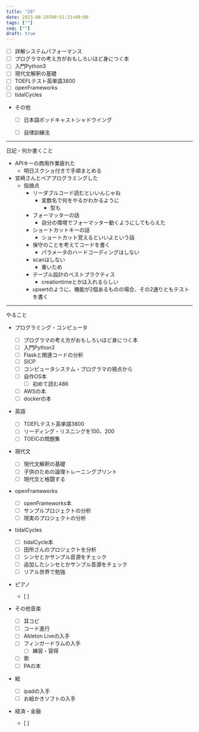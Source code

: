 ```yaml
---
title: "28"
date: 2023-08-29T00:51:21+09:00
tags: [""]
seq: [""]
draft: true
---
```


- [ ] 詳解システムパフォーマンス
- [ ] プログラマの考え方がおもしろいほど身につく本
- [ ] 入門Python3
- [ ] 現代文解釈の基礎
- [ ] TOEFLテスト英単語3800
- [ ] openFrameworks
- [ ] tidalCycles

- その他
  - [ ] 日本語ポッドキャストシャドウイング
  - [ ] 自律訓練法


---------------------------------------------
日記・何か書くこと

- APIキーの商用作業疲れた
  - 明日スクショ付きで手順まとめる
- 宮崎さんとペアプログラミングした
  - 指摘点
    - リーダブルコード読むといいんじゃね
      - 変数名で何をやるかわかるように
        - 型も
    - フォーマッターの話
      - 自分の環境でフォーマッター動くようにしてもらえた
    - ショートカットキーの話
      - ショートカット覚えるといいよという話
    - 保守のことを考えてコードを書く
      - パラメータのハードコーディングはしない
    - scanはしない
      - 重いため
    - テーブル設計のベストプラクティス
      - creationtimeとかは入れるらしい
    - upsertのように、機能が2個あるものの場合、その2通りともテストを書く










----------------------------------------------
やること

- プログラミング・コンピュータ
  - [ ] プログラマの考え方がおもしろいほど身につく本
  - [ ] 入門Python3
  - [ ] Flaskと関連コードの分析
  - [ ] SICP
  - [ ] コンピュータシステム・プログラマの視点から
  - [ ] 自作OS本
    - [ ] 初めて読む486
  - [ ] AWSの本
  - [ ] dockerの本

- 英語
  - [ ] TOEFLテスト英単語3800
  - [ ] リーディング・リスニングを100、200
  - [ ] TOEICの問題集

- 現代文
  - [ ] 現代文解釈の基礎
  - [ ] 子供のための論理トレーニングプリント
  - [ ] 現代文と格闘する

- openFrameworks
  - [ ] openFrameworks本
  - [ ] サンプルプロジェクトの分析
  - [ ] 現実のプロジェクトの分析
  
- tidalCycles
  - [ ] tidalCycle本
  - [ ] 田所さんのプロジェクトを分析
  - [ ] シンセとかサンプル音源をチェック
  - [ ] 追加したシンセとかサンプル音源をチェック
  - [ ] リアル世界で勉強

- ピアノ
  - [ ]

- その他音楽
  - [ ] 耳コピ
  - [ ] コード進行
  - [ ] Ableton Liveの入手
  - [ ] フィンガードラムの入手
    - [ ] 練習・習得
  - [ ] 歌
  - [ ] PAの本

- 絵
  - [ ] ipadの入手
  - [ ] お絵かきソフトの入手
  
- 経済・金融
  - [ ] 